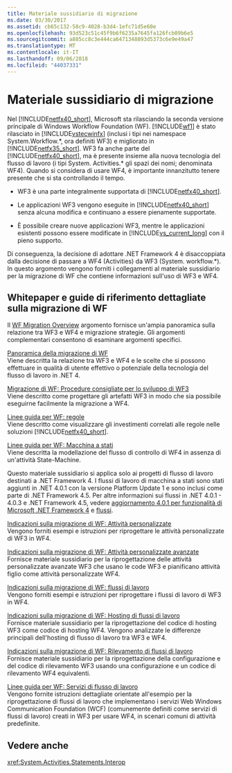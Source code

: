 ```yaml
---
title: Materiale sussidiario di migrazione
ms.date: 03/30/2017
ms.assetid: cb65c132-58c9-4028-b3d4-1efc71d5e60e
ms.openlocfilehash: 93d523c51c45f9b6f6235a7645fa126fcb09b6e5
ms.sourcegitcommit: a885cc8c3e444ca6471348893d5373c6e9e49a47
ms.translationtype: MT
ms.contentlocale: it-IT
ms.lasthandoff: 09/06/2018
ms.locfileid: "44037331"
---
```

# <a name="migration-guidance"></a>Materiale sussidiario di migrazione
Nel [!INCLUDE[netfx40_short](../../../includes/netfx40-short-md.md)], Microsoft sta rilasciando la seconda versione principale di Windows Workflow Foundation (WF). [!INCLUDE[wf1](../../../includes/wf1-md.md)] è stato rilasciato in [!INCLUDE[vstecwinfx](../../../includes/vstecwinfx-md.md)] (inclusi i tipi nei namespace System.Workflow.*, ora definiti WF3) e migliorato in [!INCLUDE[netfx35_short](../../../includes/netfx35-short-md.md)]. WF3 fa anche parte del [!INCLUDE[netfx40_short](../../../includes/netfx40-short-md.md)], ma è presente insieme alla nuova tecnologia del flusso di lavoro (i tipi System. Activities.\* gli spazi dei nomi; denominata WF4). Quando si considera di usare WF4, è importante innanzitutto tenere presente che si sta controllando il tempo.  
  
-   WF3 è una parte integralmente supportata di [!INCLUDE[netfx40_short](../../../includes/netfx40-short-md.md)].  
  
-   Le applicazioni WF3 vengono eseguite in [!INCLUDE[netfx40_short](../../../includes/netfx40-short-md.md)] senza alcuna modifica e continuano a essere pienamente supportate.  
  
-   È possibile creare nuove applicazioni WF3, mentre le applicazioni esistenti possono essere modificate in [!INCLUDE[vs_current_long](../../../includes/vs-current-long-md.md)] con il pieno supporto.  
  
 Di conseguenza, la decisione di adottare .NET Framework 4 è disaccoppiata dalla decisione di passare a WF4 (Activities) da WF3 (System. workflow.\*). In questo argomento vengono forniti i collegamenti al materiale sussidiario per la migrazione di WF che contiene informazioni sull'uso di WF3 e WF4.  
  
## <a name="wf-migration-whitepapers-and-cookbooks"></a>Whitepaper e guide di riferimento dettagliate sulla migrazione di WF  
 Il [WF Migration Overview](https://go.microsoft.com/fwlink/?LinkId=153873) argomento fornisce un'ampia panoramica sulla relazione tra WF3 e WF4 e migrazione strategie. Gli argomenti complementari consentono di esaminare argomenti specifici.  
  
 [Panoramica della migrazione di WF](https://go.microsoft.com/fwlink/?LinkId=153873)  
 Viene descritta la relazione tra WF3 e WF4 e le scelte che si possono effettuare in qualità di utente effettivo o potenziale della tecnologia del flusso di lavoro in .NET 4.  
  
 [Migrazione di WF: Procedure consigliate per lo sviluppo di WF3](https://go.microsoft.com/fwlink/?LinkId=153852)  
 Viene descritto come progettare gli artefatti WF3 in modo che sia possibile eseguirne facilmente la migrazione a WF4.  
  
 [Linee guida per WF: regole](https://go.microsoft.com/fwlink/?LinkId=153854)  
 Viene descritto come visualizzare gli investimenti correlati alle regole nelle soluzioni [!INCLUDE[netfx40_short](../../../includes/netfx40-short-md.md)].  
  
 [Linee guida per WF: Macchina a stati](https://go.microsoft.com/fwlink/?LinkId=153855)  
 Viene descritta la modellazione del flusso di controllo di WF4 in assenza di un'attività State-Machine.  
  
 Questo materiale sussidiario si applica solo ai progetti di flusso di lavoro destinati a .NET Framework 4. I flussi di lavoro di macchina a stati sono stati aggiunti in .NET 4.0.1 con la versione Platform Update 1 e sono inclusi come parte di .NET Framework 4.5. Per altre informazioni sui flussi in .NET 4.0.1 - 4.0.3 e .NET Framework 4.5, vedere [aggiornamento 4.0.1 per funzionalità di Microsoft .NET Framework 4](https://msdn.microsoft.com/library/de3297bd-c3e1-4126-95be-2ed7fe2a98fc) e [flussi](../../../docs/framework/windows-workflow-foundation/state-machine-workflows.md).  
  
 [Indicazioni sulla migrazione di WF: Attività personalizzate](https://go.microsoft.com/fwlink/?LinkId=153856)  
 Vengono forniti esempi e istruzioni per riprogettare le attività personalizzate di WF3 in WF4.  
  
 [Indicazioni sulla migrazione di WF: Attività personalizzate avanzate](https://go.microsoft.com/fwlink/?LinkId=275560)  
 Fornisce materiale sussidiario per la riprogettazione delle attività personalizzate avanzate WF3 che usano le code WF3 e pianificano attività figlio come attività personalizzate WF4.  
  
 [Indicazioni sulla migrazione di WF: flussi di lavoro](https://go.microsoft.com/fwlink/?LinkId=153858)  
 Vengono forniti esempi e istruzioni per riprogettare i flussi di lavoro di WF3 in WF4.  
  
 [Indicazioni sulla migrazione di WF: Hosting di flussi di lavoro](https://go.microsoft.com/fwlink/?LinkId=275561)  
 Fornisce materiale sussidiario per la riprogettazione del codice di hosting WF3 come codice di hosting WF4. Vengono analizzate le differenze principali dell'hosting di flusso di lavoro tra WF3 e WF4.  
  
 [Indicazioni sulla migrazione di WF: Rilevamento di flussi di lavoro](https://go.microsoft.com/fwlink/?LinkId=275562)  
 Fornisce materiale sussidiario per la riprogettazione della configurazione e del codice di rilevamento WF3 usando una configurazione e un codice di rilevamento WF4 equivalenti.  
  
 [Linee guida per WF: Servizi di flusso di lavoro](https://go.microsoft.com/fwlink/?LinkId=275564)  
 Vengono fornite istruzioni dettagliate orientate all'esempio per la riprogettazione di flussi di lavoro che implementano i servizi Web Windows Communication Foundation (WCF) (comunemente definiti come servizi di flussi di lavoro) creati in WF3 per usare WF4, in scenari comuni di attività predefinite.  
  
## <a name="see-also"></a>Vedere anche  
 <xref:System.Activities.Statements.Interop>
